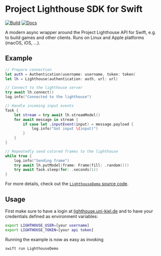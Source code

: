 # Project Lighthouse SDK for Swift

[![Build](https://github.com/ProjectLighthouseCAU/lighthouse-swift/actions/workflows/build.yml/badge.svg)](https://github.com/ProjectLighthouseCAU/lighthouse-swift/actions/workflows/build.yml)
[![Docs](https://github.com/ProjectLighthouseCAU/lighthouse-swift/actions/workflows/docs.yml/badge.svg)](https://projectlighthousecau.github.io/lighthouse-swift/documentation/lighthouseclient)

A modern async wrapper around the Project Lighthouse API for Swift, e.g. to build games and other clients. Runs on Linux and Apple platforms (macOS, iOS, ...).

## Example

```swift
// Prepare connection
let auth = Authentication(username: username, token: token)
let lh = Lighthouse(authentication: auth, url: url)

// Connect to the lighthouse server
try await lh.connect()
log.info("Connected to the lighthouse")

// Handle incoming input events
Task {
    let stream = try await lh.streamModel()
    for await message in stream {
        if case let .inputEvent(input) = message.payload {
            log.info("Got input \(input)")
        }
    }
}

// Repeatedly send colored frames to the lighthouse
while true {
    log.info("Sending frame")
    try await lh.putModel(frame: Frame(fill: .random()))
    try await Task.sleep(for: .seconds(1))
}
```

For more details, check out the [`LighthouseDemo` source code](Sources/LighthouseDemo/LighthouseDemo.swift).

## Usage

First make sure to have a login at [lighthouse.uni-kiel.de](https://lighthouse.uni-kiel.de) and to have your credentials defined as environment variables:

```bash
export LIGHTHOUSE_USER=[your username]
export LIGHTHOUSE_TOKEN=[your api token]
```

Running the example is now as easy as invoking

```bash
swift run LighthouseDemo
```
